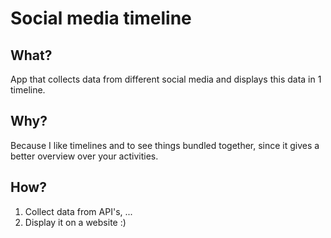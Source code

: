 # Social media timeline
## What?
App that collects data from different social media and displays this data in 1 timeline.
## Why?
Because I like timelines and to see things bundled together, since it gives a better overview over your activities.
## How?
1. Collect data from API's, ...
2. Display it on a website :)